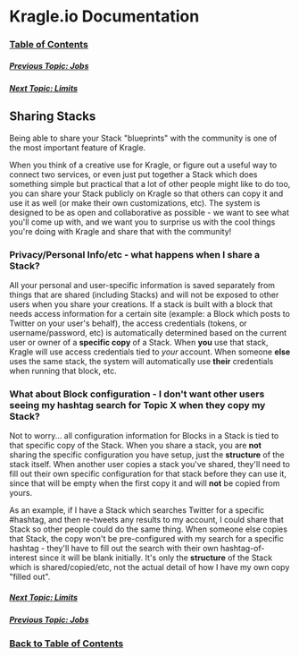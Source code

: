 # Kragle.io Documentation

### [Table of Contents](../README.md)

##### [Previous Topic: Jobs](./Jobs.md)

##### [Next Topic: Limits](../Limits.md)

## Sharing Stacks

Being able to share your Stack "blueprints" with the community is one of the most important feature of Kragle.

When you think of a creative use for Kragle, or figure out a useful way to connect two services, or even just put together a Stack
which does something simple but practical that a lot of other people might like to do too, you can share your Stack publicly on
Kragle so that others can copy it and use it as well (or make their own customizations, etc). The system is designed to be as open
and collaborative as possible - we want to see what you'll come up with, and we want you to surprise us with the cool things you're
doing with Kragle and share that with the community!

### Privacy/Personal Info/etc - what happens when I share a Stack?

All your personal and user-specific information is saved separately from things that are shared (including Stacks) and will not be
exposed to other users when you share your creations. If a stack is built with a block that needs access information for a certain
site (example: a Block which posts to Twitter on your user's behalf), the access credentials (tokens, or username/password, etc) is
automatically determined based on the current user or owner of a **specific copy** of a Stack. When **you** use that stack, Kragle
will use access credentials tied to *your* account. When someone **else** uses the same stack, the system will automatically use
**their** credentials when running that block, etc.

### What about Block configuration - I don't want other users seeing my hashtag search for Topic X when they copy my Stack?

Not to worry... all configuration information for Blocks in a Stack is tied to that specific copy of the Stack. When you share a
stack, you are **not** sharing the specific configuration you have setup, just the **structure** of the stack itself. When another
user copies a stack you've shared, they'll need to fill out their own specific configuration for that stack before they can use it,
since that will be empty when the first copy it and will **not** be copied from yours.

As an example, if I have a Stack which searches Twitter for a specific #hashtag, and then re-tweets any results to my account, I
could share that Stack so other people could do the same thing. When someone else copies that Stack, the copy won't be pre-configured
with my search for a specific hashtag - they'll have to fill out the search with their own hashtag-of-interest since it will be
blank initially. It's only the **structure** of the Stack which is shared/copied/etc, not the actual detail of how I have my own
copy "filled out".

##### [Next Topic: Limits](../Limits.md)

##### [Previous Topic: Jobs](./Jobs.md)

### [Back to Table of Contents](../README.md)

